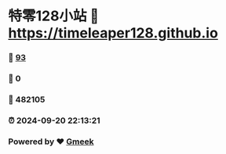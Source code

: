 # 特零128小站 :link: https://timeleaper128.github.io 
### :page_facing_up: [93](https://timeleaper128.github.io/tag.html) 
### :speech_balloon: 0 
### :hibiscus: 482105 
### :alarm_clock: 2024-09-20 22:13:21 
### Powered by :heart: [Gmeek](https://github.com/Meekdai/Gmeek)
